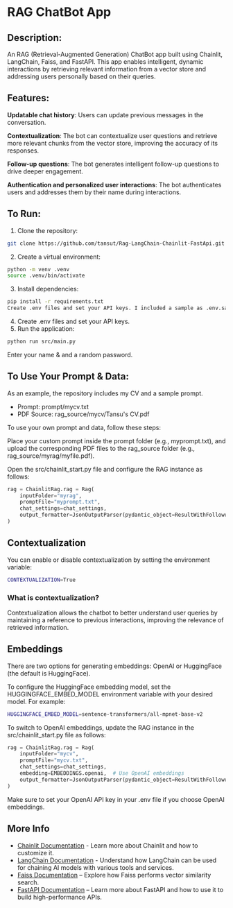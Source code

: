 # RAG ChatBot App
## Description:
An RAG (Retrieval-Augmented Generation) ChatBot app built using Chainlit, LangChain, Faiss, and FastAPI. This app enables intelligent, dynamic interactions by retrieving relevant information from a vector store and addressing users personally based on their queries.

## Features:
**Updatable chat history**: 
Users can update previous messages in the conversation.

**Contextualization**: The bot can contextualize user questions and retrieve more relevant chunks from the vector store, improving the accuracy of its responses.

**Follow-up questions**: The bot generates intelligent follow-up questions to drive deeper engagement.

**Authentication and personalized user interactions**: The bot authenticates users and addresses them by their name during interactions.

## To Run:
1. Clone the repository:
```bash
git clone https://github.com/tansut/Rag-LangChain-Chainlit-FastApi.git
```
2. Create a virtual environment:
```bash
python -m venv .venv
source .venv/bin/activate
```
3. Install dependencies:
```bash
pip install -r requirements.txt
Create .env files and set your API keys. I included a sample as .env.sample. You don't need to set all of then API keys, just one of them is enough.
```
4. Create .env files and set your API keys.
5. Run the application:
```bash
python run src/main.py
```
Enter your name & and a random password.
## To Use Your Prompt & Data:
As an example, the repository includes my CV and a sample prompt. 

- Prompt: prompt/mycv.txt
- PDF Source: rag_source/mycv/Tansu's CV.pdf

To use your own prompt and data, follow these steps:

Place your custom prompt inside the prompt folder (e.g., myprompt.txt), and upload the corresponding PDF files to the rag_source folder (e.g., rag_source/myrag/myfile.pdf).

Open the src/chainlit_start.py file and configure the RAG instance as follows:

```python
rag = ChainlitRag.rag = Rag(
    inputFolder="myrag",
    promptFile="myprompt.txt",
    chat_settings=chat_settings,
    output_formatter=JsonOutputParser(pydantic_object=ResultWithFollowup)
)
```

## Contextualization
You can enable or disable contextualization by setting the environment variable:

```bash
CONTEXTUALIZATION=True
```
### What is contextualization? 
Contextualization allows the chatbot to better understand user queries by maintaining a reference to previous interactions, improving the relevance of retrieved information.

## Embeddings
There are two options for generating embeddings: OpenAI or HuggingFace (the default is HuggingFace).

To configure the HuggingFace embedding model, set the HUGGINGFACE_EMBED_MODEL environment variable with your desired model. For example:
```bash
HUGGINGFACE_EMBED_MODEL=sentence-transformers/all-mpnet-base-v2
```
To switch to OpenAI embeddings, update the RAG instance in the src/chainlit_start.py file as follows:
```python
rag = ChainlitRag.rag = Rag(
    inputFolder="mycv",
    promptFile="mycv.txt",
    chat_settings=chat_settings,
    embedding=EMBEDDINGS.openai,  # Use OpenAI embeddings
    output_formatter=JsonOutputParser(pydantic_object=ResultWithFollowup)
)
```
Make sure to set your OpenAI API key in your .env file if you choose OpenAI embeddings.

## More Info
- [Chainlit Documentation](https://docs.chainlit.io/get-started/overview) - Learn more about Chainlit and how to customize it.
- [LangChain Documentation](https://www.langchain.com/) - Understand how LangChain can be used for chaining AI models with various tools and services.
- [Faiss Documentation](https://faiss.ai) – Explore how Faiss performs vector similarity search.
- [FastAPI Documentation](https://fastapi.tiangolo.com) – Learn more about FastAPI and how to use it to build high-performance APIs.